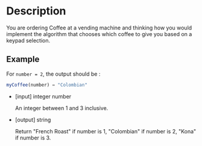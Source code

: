 # Description

You are ordering Coffee at a vending machine and thinking how you would implement the algorithm that chooses which coffee to give you based on a keypad selection.

## Example

For `number = 2`, the output should be :

```javascript
myCoffee(number) = "Colombian"
```

- [input] integer number

  An integer between 1 and 3 inclusive.

- [output] string

  Return "French Roast" if number is 1, "Colombian" if number is 2, "Kona" if number is 3.
